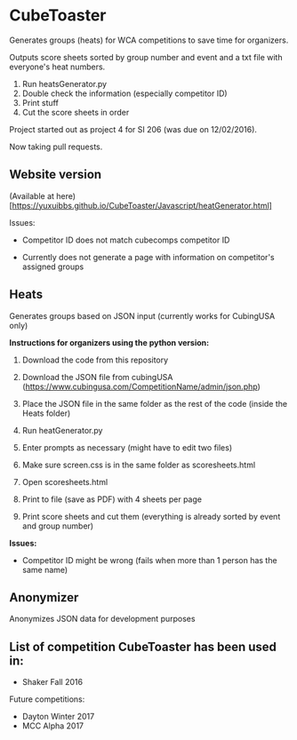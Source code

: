 # CubeToaster
Generates groups (heats) for WCA competitions to save time for organizers.

Outputs score sheets sorted by group number and event and a txt file with everyone's heat numbers.

1. Run heatsGenerator.py
2. Double check the information (especially competitor ID)
3. Print stuff
4. Cut the score sheets in order

Project started out as project 4 for SI 206 (was due on 12/02/2016).

Now taking pull requests.


## Website version
(Available at here)[https://yuxuibbs.github.io/CubeToaster/Javascript/heatGenerator.html]

Issues:

* Competitor ID does not match cubecomps competitor ID

* Currently does not generate a page with information on competitor's assigned groups


## Heats
Generates groups based on JSON input (currently works for CubingUSA only)

**Instructions for organizers using the python version:**

1. Download the code from this repository

2. Download the JSON file from cubingUSA (https://www.cubingusa.com/CompetitionName/admin/json.php)

3. Place the JSON file in the same folder as the rest of the code (inside the Heats folder)

4. Run heatGenerator.py

5. Enter prompts as necessary (might have to edit two files)

6. Make sure screen.css is in the same folder as scoresheets.html

7. Open scoresheets.html

8. Print to file (save as PDF) with 4 sheets per page

9. Print score sheets and cut them (everything is already sorted by event and group number)


**Issues:**

* Competitor ID might be wrong (fails when more than 1 person has the same name)


## Anonymizer
Anonymizes JSON data for development purposes


## List of competition CubeToaster has been used in:
* Shaker Fall 2016

Future competitions:
* Dayton Winter 2017
* MCC Alpha 2017

